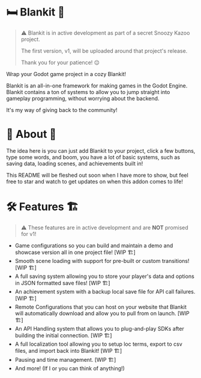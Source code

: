 # 🛏️ Blankit 🧰

> ⚠️ Blankit is in active development as part of a secret Snoozy Kazoo project.
>
> The first version, v1, will be uploaded around that project's release.
>
> Thank you for your patience! 😌

Wrap your Godot game project in a cozy Blankit!

Blankit is an all-in-one framework for making games in the Godot Engine. Blankit contains a ton of systems to allow you to jump straight into gameplay programming, without worrying about the backend.

It's my way of giving back to the community!

# 📔 About 🤔

The idea here is you can just add Blankit to your project, click a few buttons, type some words, and boom, you have a lot of basic systems, such as saving data, loading scenes, and achievements built in!

This README will be fleshed out soon when I have more to show, but feel free to star and watch to get updates on when this addon comes to life!

# 🛠️ Features 🏗️

> ⚠️ These features are in active development and are **NOT** promised for v1!

- Game configurations so you can build and maintain a demo and showcase version all in one project file! [WIP 🏗️]
- Smooth scene loading with support for pre-built or custom transitions! [WIP 🏗️]
- A full saving system allowing you to store your player's data and options in JSON formatted save files! [WIP 🏗️]
- An achievement system with a backup local save file for API call failures. [WIP 🏗️]
- Remote Configurations that you can host on your website that Blankit will automatically download and allow you to pull from on launch. [WIP 🏗️]
- An API Handling system that allows you to plug-and-play SDKs after building the initial connection. [WIP 🏗️]
- A full localization tool allowing you to setup loc terms, export to csv files, and import back into Blankit! [WIP 🏗️]
- Pausing and time management. [WIP 🏗️]
- And more! (If I or you can think of anything!)
